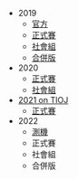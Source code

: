 -   2019
    -   [官方](https://pre-nhspc2019.brian.su/ranking/)
    -   [正式賽](https://sorahisa-rank.github.io/nhspc-sim/2019/ranking/)
    -   [社會組](https://sorahisa-rank.github.io/nhspc-sim/2019/social/ranking/)
    -   [合併版](https://sorahisa-rank.github.io/nhspc-sim/2019/combined/ranking/)
-   2020
    -   [正式賽](https://sorahisa-rank.github.io/nhspc-sim/2020/ranking/)
    -   [社會組](https://codeforces.com/gym/102891/standings)
-   [2021 on TIOJ](https://tioj.ck.tp.edu.tw/problems/tag/pre-nhspc-2021)
    -   [正式賽](https://sorahisa-rank.github.io/nhspc-sim/2021/ranking/)
-   2022
    -   [測機](https://sorahisa-rank.github.io/nhspc-sim/2022/practice/)
    -   正式賽
    -   社會組
    -   合併版